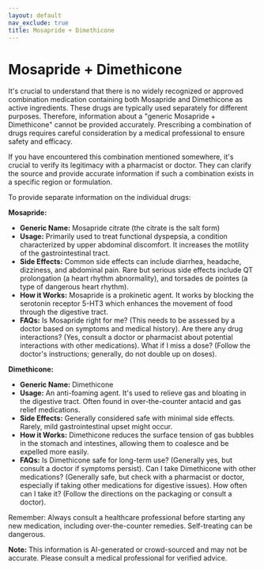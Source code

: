 ```yaml
---
layout: default
nav_exclude: true
title: Mosapride + Dimethicone
---
```


# Mosapride + Dimethicone

It's crucial to understand that there is no widely recognized or approved combination medication containing both Mosapride and Dimethicone as active ingredients.  These drugs are typically used separately for different purposes.  Therefore, information about a "generic Mosapride + Dimethicone" cannot be provided accurately.  Prescribing a combination of drugs requires careful consideration by a medical professional to ensure safety and efficacy.

If you have encountered this combination mentioned somewhere, it's crucial to verify its legitimacy with a pharmacist or doctor.  They can clarify the source and provide accurate information if such a combination exists in a specific region or formulation.


To provide separate information on the individual drugs:

**Mosapride:**

* **Generic Name:** Mosapride citrate (the citrate is the salt form)
* **Usage:** Primarily used to treat functional dyspepsia, a condition characterized by upper abdominal discomfort. It increases the motility of the gastrointestinal tract.
* **Side Effects:**  Common side effects can include diarrhea, headache, dizziness, and abdominal pain.  Rare but serious side effects include QT prolongation (a heart rhythm abnormality),  and torsades de pointes (a type of dangerous heart rhythm).
* **How it Works:** Mosapride is a prokinetic agent.  It works by blocking the serotonin receptor 5-HT3 which enhances the movement of food through the digestive tract.
* **FAQs:**  Is Mosapride right for me? (This needs to be assessed by a doctor based on symptoms and medical history).  Are there any drug interactions? (Yes, consult a doctor or pharmacist about potential interactions with other medications).  What if I miss a dose? (Follow the doctor's instructions; generally, do not double up on doses).

**Dimethicone:**

* **Generic Name:** Dimethicone
* **Usage:** An anti-foaming agent. It's used to relieve gas and bloating in the digestive tract. Often found in over-the-counter antacid and gas relief medications.
* **Side Effects:** Generally considered safe with minimal side effects.  Rarely, mild gastrointestinal upset might occur.
* **How it Works:** Dimethicone reduces the surface tension of gas bubbles in the stomach and intestines, allowing them to coalesce and be expelled more easily.
* **FAQs:** Is Dimethicone safe for long-term use? (Generally yes, but consult a doctor if symptoms persist).  Can I take Dimethicone with other medications? (Generally safe, but check with a pharmacist or doctor, especially if taking other medications for digestive issues).  How often can I take it? (Follow the directions on the packaging or consult a doctor).


Remember:  Always consult a healthcare professional before starting any new medication, including over-the-counter remedies.  Self-treating can be dangerous.


**Note:** This information is AI-generated or crowd-sourced and may not be accurate. Please consult a medical professional for verified advice.